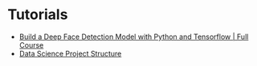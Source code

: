 # Tutorials
- [Build a Deep Face Detection Model with Python and Tensorflow | Full Course
](https://youtu.be/N_W4EYtsa10)
- [Data Science Project Structure](https://youtu.be/lVvjy5P26cw)